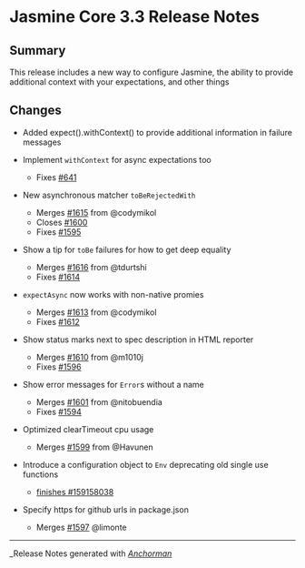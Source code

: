 # Jasmine Core 3.3 Release Notes

## Summary

This release includes a new way to configure Jasmine, the ability to provide additional
context with your expectations, and other things

## Changes

* Added expect().withContext() to provide additional information in failure messages
* Implement `withContext` for async expectations too
  - Fixes [#641](https://github.com/jasmine/jasmine/issues/641)

* New asynchronous matcher `toBeRejectedWith`
  - Merges [#1615](https://github.com/jasmine/jasmine/issues/1615) from @codymikol
  - Closes [#1600](https://github.com/jasmine/jasmine/issues/1600)
  - Fixes [#1595](https://github.com/jasmine/jasmine/issues/1595)

* Show a tip for `toBe` failures for how to get deep equality
  - Merges [#1616](https://github.com/jasmine/jasmine/issues/1616) from @tdurtshi
  - Fixes [#1614](https://github.com/jasmine/jasmine/issues/1614)

* `expectAsync` now works with non-native promies
  - Merges [#1613](https://github.com/jasmine/jasmine/issues/1613) from @codymikol
  - Fixes [#1612](https://github.com/jasmine/jasmine/issues/1612)


* Show status marks next to spec description in HTML reporter
  - Merges [#1610](https://github.com/jasmine/jasmine/issues/1610) from @m1010j
  - Fixes [#1596](https://github.com/jasmine/jasmine/issues/1596)

* Show error messages for `Error`s without a name
  - Merges [#1601](https://github.com/jasmine/jasmine/issues/1601) from @nitobuendia
  - Fixes [#1594](https://github.com/jasmine/jasmine/issues/1594)

* Optimized clearTimeout cpu usage
  - Merges [#1599](https://github.com/jasmine/jasmine/issues/1599) from @Havunen

* Introduce a configuration object to `Env` deprecating old single use functions
  - [finishes #159158038](http://www.pivotaltracker.com/story/159158038)

* Specify https for github urls in package.json
  - Merges [#1597](https://github.com/jasmine/jasmine/issues/1597) @limonte

------

_Release Notes generated with _[Anchorman](http://github.com/infews/anchorman)_
